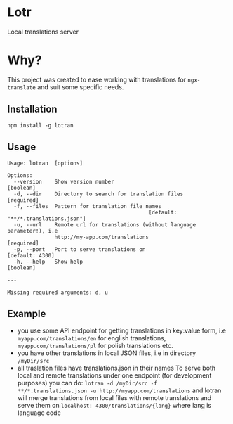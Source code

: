 # Lotr
Local translations server
# Why?
This project was created to ease working with translations for ```ngx-translate``` and suit some specific needs. 
## Installation 
```npm install -g lotran```

## Usage
``` 
Usage: lotran  [options]

Options:
  --version    Show version number                                     [boolean]
  -d, --dir    Directory to search for translation files              [required]
  -f, --files  Pattern for translation file names
                                             [default: "**/*.translations.json"]
  -u, --url    Remote url for translations (without language parameter!), i.e
               http://my-app.com/translations                         [required]
  -p, --port   Port to serve translations on                     [default: 4300]
  -h, --help   Show help                                               [boolean]

---

Missing required arguments: d, u
```
## Example
* you use some API endpoint for getting translations in key:value form, i.e ```myapp.com/translations/en``` for english translations, ```myapp.com/translations/pl``` for polish translations etc.
* you have other translations in local JSON files, i.e in directory `/myDir/src`
* all traslation files have  translations.json in their names
To serve both local and remote translations under one endpoint (for development purposes) you can do:
```lotran -d /myDir/src -f **/*.translations.json -u http://myapp.com/translations```
and lotran will merge translations from local files with remote translations and serve them on ```localhost: 4300/translations/{lang}``` where lang is language code
 